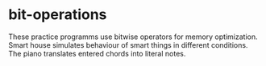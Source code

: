 # bit-operations
These practice programms use bitwise operators for memory optimization.
Smart house simulates behaviour of smart things in different conditions.
The piano translates entered chords into literal notes.
